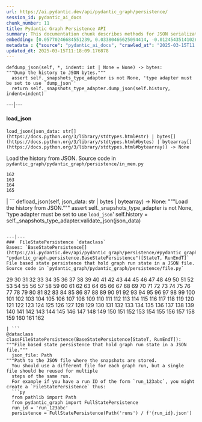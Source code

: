 ```yaml
---
url: https://ai.pydantic.dev/api/pydantic_graph/persistence/
session_id: pydantic_ai_docs
chunk_number: 11
title: Pydantic Graph Persistence API
summary: This documentation chunk describes methods for JSON serialization and deserialization of history in the Pydantic Graph persistence layer. It includes 'dump_json' to convert history into JSON bytes and 'load_json' to restore history from JSON data, each requiring a properly set type adapter.
embedding: [0.05770246684551239, 0.03380466625094414, -0.012454351410269737, -0.02035962976515293, 0.029033195227384567, 0.021774897351861, -0.04102253168821335, -0.029356684535741806, 0.0006441361038014293, -0.010937993414700031, 0.030448462814092636, 0.01726626046001911, 0.03750457987189293, -0.06320179253816605, -0.023412562906742096, 0.03829308599233627, 0.01804465614259243, 0.05624676123261452, 0.017185388132929802, -0.00445809168741107, -0.021370533853769302, -0.02110769972205162, 0.026323970407247543, -0.017872802913188934, 0.03426968306303024, -0.02788076363503933, 8.450535096926615e-05, 0.022239912301301956, 0.015123140998184681, -0.008926291950047016, -0.01055384986102581, -0.00690953666344285, 0.010291013866662979, 0.0068741547875106335, 0.04714861512184143, 0.006479901727288961, 0.0002699432661756873, 0.0039020937401801348, -0.0016654662322252989, 0.022603839635849, -0.016811352223157883, -0.08742307871580124, -0.01942959614098072, 0.07011637836694717, -0.002529790159314871, 0.009800725616514683, 0.021047044545412064, 0.11936768144369125, 0.032874636352062225, 0.027254002168774605, -0.04581421986222267, 0.0008984419400803745, 0.013131657615303993, -0.029174722731113434, -0.0627974271774292, -0.004303928464651108, -0.0012288815341889858, 0.015952082350850105, -0.03835374116897583, 0.006717464420944452, 0.038576140999794006, -0.028507525101304054, -0.0012674223398789763, 0.05475062131881714, -0.008163059130311012, 0.015840884298086166, 0.006353538949042559, 0.064495749771595, -0.016932660713791847, 0.0015037213452160358, 0.005913794972002506, 0.044762879610061646, -0.027840327471494675, -0.04346892237663269, 0.005752050317823887, -0.02401910535991192, 0.0410023108124733, 0.04217496141791344, 0.016406990587711334, -0.02436281368136406, -0.011413118802011013, 0.04334761202335358, -0.04059794917702675, 0.004978707991540432, 0.014304307289421558, -0.044843751937150955, -0.03038780763745308, -0.0586324967443943, 0.020036140456795692, -0.0364128015935421, 0.028911886736750603, -0.005848086439073086, -0.10092876851558685, 0.017468441277742386, 0.03497731685638428, -0.03344074264168739, 0.012747514061629772, -0.04035533219575882, -0.011675954796373844, -0.028932105749845505, -0.021451406180858612, 0.003591240616515279, -0.0602903813123703, 0.029538648203015327, 0.034957099705934525, 0.06004776433110237, 0.020986391231417656, 0.03724174574017525, 0.0019270379561930895, -0.01298002153635025, -0.049372605979442596, -0.0028659161180257797, -0.01135246455669403, -0.007227971684187651, -0.03833352401852608, -0.0002470399485900998, -0.04069904237985611, 0.02519175596535206, 0.008147895336151123, 0.007531243376433849, -0.039647698402404785, -0.02335190959274769, -0.0418514721095562, 0.008749384433031082, 0.0292960312217474, -0.014354852959513664, -0.05378015339374542, -0.0001576380163896829, -0.03481557220220566, 0.019783413037657738, 0.014931068755686283, -0.02982170134782791, 0.03222765401005745, -0.06356571614742279, 0.021370533853769302, -0.009694579988718033, -0.045005496591329575, -0.015729684382677078, 0.0025259992107748985, 0.010291013866662979, 0.012707077898085117, -0.026950731873512268, -0.018246836960315704, 0.003328405087813735, 0.03509862720966339, 0.057055484503507614, -0.00730884401127696, 0.044843751937150955, 0.01519390381872654, -0.007329062093049288, 0.053982336074113846, 0.048523448407649994, 0.019197087734937668, -0.023918015882372856, 0.027152912691235542, 0.014658124186098576, 0.02486826665699482, 0.047350797802209854, 0.013192311860620975, -0.00021323779947124422, -0.02420106902718544, 0.026243098080158234, 0.001980110537260771, -0.027415746822953224, 0.03718109056353569, 0.037059783935546875, -0.020662901923060417, -0.060169074684381485, -0.03325878083705902, -0.014102126471698284, -0.0046072001568973064, -0.049938712269067764, -0.014425616711378098, 0.02143118903040886, -0.0123532610014081, 0.020642682909965515, -0.04302412271499634, 0.003914730157703161, -0.03208613023161888, -0.02771901898086071, -0.029518429189920425, -0.04144711047410965, -0.06570883095264435, -0.014102126471698284, -0.05458887666463852, -0.005939067807048559, 0.04217496141791344, 0.06607276201248169, 0.010978429578244686, 0.05240532383322716, -0.014162780717015266, 0.0074200439266860485, 0.00732400780543685, -0.011655736714601517, -0.0047335634008049965, 0.0033637869637459517, 0.05090918391942978, -0.0013192312326282263, -0.02689007669687271, 0.057904645800590515, -0.03608931228518486, 0.04326673969626427, -0.02361474372446537, -0.013920163735747337, 0.029114067554473877, -0.018641090020537376, -0.01687200739979744, -0.0221994761377573, -0.03653411194682121, -0.04880649968981743, -0.012221843004226685, 0.010361777618527412, -0.0033435686491429806, 0.010907666757702827, 0.010483086109161377, 0.0031034788116812706, -0.044156335294246674, 0.01599251851439476, 0.011868026107549667, 0.0343303382396698, 0.0305697713047266, 0.06417226046323776, -0.0064647383987903595, 0.00794066023081541, -0.000645715685095638, -0.0171651691198349, -0.03251070901751518, -0.05353753641247749, -0.010452759452164173, 0.053133174777030945, 0.007010627072304487, -0.0194801427423954, -0.009537889622151852, -0.00044543007970787585, -0.02862883359193802, -0.02739552967250347, -0.044682007282972336, -0.008688729256391525, 0.030266499146819115, 0.004961017053574324, -0.006500120274722576, 0.04136623814702034, -0.02151206135749817, 0.011959007941186428, 0.010513413697481155, 0.03168176859617233, -0.015052377246320248, -0.06320179253816605, 0.03544233366847038, 0.027092257514595985, 0.014081908389925957, -0.01809520274400711, -0.000986264320090413, -0.020319193601608276, -0.02889166958630085, -0.03081238828599453, 0.02377648837864399, -0.007581788580864668, -0.007445316296070814, 0.024504341185092926, 0.04427764564752579, 0.010245523415505886, 0.036958690732717514, 0.030529335141181946, -0.006545610725879669, -0.0005458887899294496, 0.043994590640068054, -0.021491842344403267, -0.02529284730553627, -0.004359528422355652, -0.0043671103194355965, 0.011231156066060066, 0.009987742640078068, 0.03489644452929497, 0.005908740684390068, 0.04229627177119255, -0.01644742675125599, 0.008789820596575737, -0.02814359962940216, 0.011372682638466358, 0.0046628001146018505, 0.012666641734540462, -0.024342596530914307, 0.003985493443906307, 0.026647459715604782, 0.017943566665053368, -0.03449208289384842, 0.0012162452330812812, 0.022401656955480576, -0.01373820099979639, 0.004569291137158871, 0.03184351325035095, 0.009573271498084068, -0.014850196428596973, 0.033380087465047836, -0.0014215853298082948, -0.0028886613436043262, 0.043913718312978745, 0.0014102127170190215, 0.009517671540379524, -0.004566763993352652, -0.0326724536716938, -0.012747514061629772, 0.013273184187710285, 0.00908803753554821, 0.03214678168296814, -0.0051707797683775425, -0.024180850014090538, 0.047027308493852615, -0.010103996843099594, 0.0017766657983884215, 0.005448778625577688, 0.001178968115709722, 0.0017488659359514713, -0.024666085839271545, 0.02921515889465809, 0.034471865743398666, 0.016993315890431404, 0.014658124186098576, 0.018449019640684128, -0.012302715331315994, -0.006616374012082815, 0.046784691512584686, 0.021168353036046028, -0.023473218083381653, -0.01013937871903181, -0.04067882150411606, 0.04164929315447807, -0.011069411411881447, 0.028689488768577576, -0.009204291738569736, 0.021916422992944717, -0.004397437442094088, 0.012535223737359047, 0.06558752804994583, -0.08523952215909958, -0.028002072125673294, 0.00732400780543685, 0.0024956720881164074, 0.023816924542188644, -0.07383651286363602, 0.020612355321645737, -0.052203141152858734, -0.030023882165551186, -0.026485715061426163, 0.024160632863640785, -0.018964581191539764, 0.07678835093975067, -0.02638462372124195, -0.04884693771600723, 0.02998344600200653, 0.04138645529747009, 0.02630375139415264, 0.01969243213534355, -0.05309273675084114, -0.021451406180858612, -0.00924978218972683, -0.03926355391740799, 0.003384005045518279, -0.0016326118493452668, -0.028911886736750603, 0.023978669196367264, 0.014243653044104576, -0.0011821271618828177, -0.029882356524467468, -0.0046072001568973064, -0.048523448407649994, -0.005979503970593214, 0.017741385847330093, -0.03946573659777641, 0.016942769289016724, 0.014789542183279991, 0.0339057594537735, 0.03180307522416115, -0.014263871125876904, -0.009654143825173378, 0.005499323830008507, 0.014718778431415558, 0.03133805841207504, 0.03283419832587242, 0.00849160272628069, 0.0313987135887146, 0.0028810796793550253, 0.025009792298078537, -0.022462312132120132, 0.014263871125876904, 0.0038667120970785618, 0.002048346446827054, -0.00940647255629301, 0.012474569492042065, 0.02820425294339657, -0.022401656955480576, -0.01406169030815363, 0.009735016152262688, 0.00013276028039399534, 0.02561633661389351, 0.011524318717420101, -0.05268837511539459, 0.009472181089222431, -0.023331690579652786, -0.029761048033833504, 0.013495584018528461, -0.00032822825596667826, 0.024302160367369652, -0.008678620681166649, -0.012646423652768135, 0.019844068214297295, 0.006227175705134869, 0.024908702820539474, -0.025757862254977226, 0.0494130440056324, 0.013758419081568718, -0.0029518429655581713, -0.03350139781832695, 0.026930512860417366, -0.03744392469525337, -0.007500916253775358, 0.0066062649711966515, 0.01201966218650341, 0.025252411141991615, 0.001317967544309795, -0.024686302989721298, -0.007526188623160124, -0.02078421041369438, -0.011453554965555668, 0.07185513526201248, 0.061341725289821625, -0.030266499146819115, 0.05826857313513756, -0.028851233422756195, 0.00289877038449049, -0.0031161149963736534, -0.00069057458313182, 0.026182442903518677, 0.03798981383442879, -0.032935287803411484, -0.028790578246116638, -0.02167380601167679, -0.0035154225770384073, -0.03900071978569031, -0.011059301905333996, -0.005362851545214653, 0.02100660838186741, 0.06623450666666031, -0.030367590487003326, -0.07242124527692795, 0.013111439533531666, -0.03869744762778282, 0.03234896436333656, 0.00613113958388567, 0.04253888875246048, -0.016184590756893158, -0.05717679485678673, -0.007217862643301487, 0.017023641616106033, -0.004523800686001778, 0.02612178958952427, -0.05252663046121597, 0.02980148419737816, -0.03091347962617874, 0.016781024634838104, 0.00678317341953516, 0.011291810311377048, 0.03879854083061218, 0.01302045863121748, -0.016942769289016724, 0.04553116858005524, -0.005474051460623741, -0.022886892780661583, 0.014637906104326248, 0.01617448218166828, 0.017518986016511917, 0.0113019198179245, -0.007106663193553686, 0.011564754880964756, -0.024342596530914307, -0.04549073055386543, 0.02022821269929409, 0.03364292159676552, 0.030124973505735397, -0.028588397428393364, 0.019045453518629074, -0.018428800627589226, -0.04900868237018585, 0.014759214594960213, 0.0104729775339365, 0.017680730670690536, -0.00399812962859869, -0.026364406570792198, 0.01753920502960682, -0.035725388675928116, 0.02563655376434326, 0.045167241245508194, -0.00544372433796525, -0.012252170592546463, 0.036796946078538895, -0.05378015339374542, -0.030165409669280052, 0.03851548582315445, -0.04205365478992462, 0.0074200439266860485, -0.0054386695846915245, 0.03817177936434746, 0.03918268159031868, 0.0006267611752264202, -0.03552320599555969, 0.030266499146819115, -0.023574307560920715, -0.01809520274400711, 0.004981235135346651, 0.021774897351861, 0.015052377246320248, -0.003126224037259817, -0.028426652774214745, 0.017973894253373146, -0.010078724473714828, -0.01734713278710842, 0.004882671870291233, 0.025434372946619987, 0.01881294511258602, -0.006404084153473377, -0.01674058847129345, 0.019146542996168137, -0.004447982646524906, -0.013637110590934753, 0.020167557522654533, 0.01407179981470108, -0.03960726410150528, 0.04650163650512695, -0.031196532770991325, 0.026404842734336853, 0.01440539862960577, -0.01897468976676464, 0.044924624264240265, -0.024484122171998024, -0.0146480156108737, -7.186903530964628e-05, -0.007844624109566212, -0.007854732684791088, 0.042741067707538605, 0.0022353639360517263, -0.00743520725518465, -0.008511820808053017, 0.027011385187506676, 0.006515283603221178, 0.01916676200926304, 0.025899389758706093, -0.01724604144692421, -0.012221843004226685, -0.0019927467219531536, -0.01406169030815363, 0.013424820266664028, 0.0007183744455687702, -0.046946436166763306, 0.028022291138768196, 0.0033991686068475246, -0.0035760768223553896, -0.018883708864450455, -0.017438113689422607, 0.026344187557697296, 0.008532039821147919, -0.01921730674803257, 0.02870970591902733, 0.04791690409183502, -0.009310436435043812, 0.033198125660419464, 0.05006002262234688, 0.015163577161729336, -0.03944551944732666, -0.004422709811478853, 0.03259158134460449, -0.018964581191539764, 0.017155060544610023, -0.023715835064649582, 0.01665971614420414, -0.01448627095669508, -0.011837699450552464, -0.03392597660422325, -0.014769324101507664, 0.015931865200400352, -0.018833162263035774, -0.005625687073916197, -0.019490251317620277, 0.026991168037056923, 0.005610523745417595, 0.029457775875926018, -0.03424946591258049, -0.017023641616106033, 0.008415785618126392, -0.02990257367491722, -0.031621113419532776, 0.014557033777236938, 0.008875747211277485, -0.00506463460624218, 0.021977078169584274, -0.0006128612440079451, -0.011817481368780136, -0.014364962466061115, -0.07452392578125, 0.05200096219778061, -0.012747514061629772, -0.012919367291033268, -0.007682878989726305, 0.03728218004107475, -0.0007556515629403293, -0.0007550197769887745, 0.0119387898594141, 0.027415746822953224, -0.020207993686199188, 0.020541591569781303, -0.02153228037059307, 0.014375071041285992, -0.03388553857803345, -0.0351390615105629, -0.008830256760120392, -0.014890632592141628, -0.02395845204591751, 0.0001844901853473857, 0.07525178045034409, -0.07048030942678452, 0.02327103540301323, 0.03156045824289322, 0.013940381817519665, 0.0134046021848917, 0.00670230109244585, -0.008370294235646725, -0.03509862720966339, 0.021249225363135338, -0.03289485350251198, -0.011645627208054066, -0.022603839635849, -0.019126325845718384, 0.030771952122449875, 0.03623083978891373, -0.03174242004752159, 0.016700152307748795, 0.025434372946619987, 0.008799929171800613, -0.028871450573205948, -0.0024906175676733255, 0.018479345366358757, 0.03669585660099983, 0.01561848446726799, 0.029498212039470673, 0.0410023108124733, 0.03089326061308384, -0.03586691617965698, 0.03489644452929497, 0.015183795243501663, 0.003856603056192398, 0.002484299475327134, -0.013515802100300789, -0.013354056514799595, 0.023089073598384857, -0.0014721306506544352, -0.008617966435849667, -0.0032475327607244253, -0.050787873566150665, -0.020804427564144135, 0.02478739432990551, -0.03313747048377991, 0.03606909513473511, -0.014344744384288788, -0.010644830763339996, 0.038050469011068344, 0.04318586736917496, -0.0024388085585087538, 0.0005297774914652109, 0.027415746822953224, 0.01003323309123516, -0.018671417608857155, -0.0011499045649543405, 0.037221528589725494, -0.003689803648740053, 0.0019042924977838993, -0.005610523745417595, 0.033198125660419464, -0.0037782578729093075, -0.006075540091842413, 0.018671417608857155, -0.04783603176474571, -0.009881597943603992, -0.014516597613692284, -0.0284670889377594, 0.045773785561323166, -0.007445316296070814, -0.02478739432990551, 0.009972578845918179, 0.01729658618569374, -0.0023073910269886255, -0.004786635749042034, -0.023574307560920715, -0.033278997987508774, -0.004501054994761944, -0.008001314476132393, 0.03944551944732666, 0.006914590951055288, 0.022846456617116928, 0.025899389758706093, 0.03459317237138748, 0.018277164548635483, -0.03685760125517845, -0.018802834674715996, -0.0010323869064450264, -0.011524318717420101, 0.016457535326480865, -0.0351390615105629, -0.011251374147832394, 0.003626622259616852, -0.03449208289384842, -0.025858953595161438, 0.033622704446315765, -0.022826237604022026, 0.027233785018324852, -0.0032955508213490248, -0.016599062830209732, 0.009664253331720829, 0.052284013479948044, -0.0068033915013074875, -0.012545332312583923, 0.011231156066060066, 0.0006267611752264202, -0.009467126801609993, -0.03952639177441597, 0.002954370342195034, -0.04197278246283531, 0.002546217292547226, 0.011898353695869446, -0.0042685470543801785, 0.005559978075325489, -0.03617018461227417, 0.017812147736549377, 0.00391725730150938, 0.037221528589725494, -0.03453252092003822, -0.008041750639677048, -0.00972996186465025, 0.04803821071982384, -0.05729810148477554, 0.045086368918418884, -0.0063383751548826694, 0.015871210023760796, 0.0033132415264844894, 0.007591897621750832, 0.0012926949420943856, -0.05741941183805466, -0.030286718159914017, 0.029356684535741806, 0.019308287650346756, -0.0035684951581060886, 0.012464459985494614, 0.0026561531703919172, 0.008961673825979233, -0.01762007735669613, 0.04892781004309654, 0.03006431832909584, 0.012696968391537666, 0.021390752866864204, -0.012909258715808392, 0.05333535373210907, -0.05584239959716797, 0.0024767175782471895, -0.04480331391096115, 0.005514487624168396, -0.05373971536755562, -0.04130558297038078, 0.0007082654046826065, 0.018267055973410606, 0.018529891967773438, -0.011564754880964756, -0.036898039281368256, 0.01348547451198101, -0.02798185497522354, 0.01807498373091221, 0.021734461188316345, -0.00441007362678647, 0.03625105693936348, -0.030347371473908424, 0.03453252092003822, -0.0034699318930506706, 0.026930512860417366, 0.012868822552263737, 0.027092257514595985, 0.013778637163341045, 0.03443142771720886, 0.004541491158306599, -0.017791930586099625, -0.030286718159914017, -0.007283571641892195, -0.018914034590125084, -0.019156651571393013, -0.012343151494860649, 0.019146542996168137, 0.0326724536716938, 0.01184780802577734, 0.007824406027793884, 0.020824646577239037, -0.0728660449385643, -0.03382488712668419, 0.01900501735508442, 0.0008864374249242246, 0.011018865741789341, 0.008486548438668251, -0.036392584443092346, 0.005347688216716051, 0.007485752459615469, -0.06130128726363182, -0.021471625193953514, -0.03368335962295532, 9.429849160369486e-05, 0.043549794703722, 0.03360248729586601, 0.009927088394761086, 0.017893020063638687, 0.009613707661628723, -0.007738478947430849, -0.015658920630812645, 0.0065203383564949036, -0.006201902870088816, -0.00743520725518465, 0.026101570576429367, 0.020945955067873, 0.01591164618730545, -0.0021949277725070715, -0.005092434585094452, 0.019197087734937668, 0.001968737691640854, 0.052728813141584396, -0.019702540710568428, -0.01679113507270813, 0.0041977837681770325, -0.028487306088209152, 0.04981740564107895, 0.003694858169183135, 0.02921515889465809, 0.02806272730231285, -0.026768768206238747, 0.003492677351459861, -0.016558626666665077, -0.004811908584088087, -0.031014569103717804, 0.023129509761929512, 0.006040158215910196, -0.030549554154276848, 0.04156842082738876, -0.023392345756292343, 0.022806020453572273, 0.010432541370391846, 0.012626205570995808, 0.01822661980986595, -0.02270492911338806, 0.017630185931921005, 0.03099435195326805, -0.018914034590125084, -0.030691079795360565, -0.011584972962737083, 0.024423468858003616, -0.005853140726685524, -0.020218102261424065, -0.006368702277541161, -0.014496379531919956, 0.03736305236816406, -0.011777045205235481, 0.0008308376418426633, -0.01996537670493126, 0.001496139564551413, -0.0032121511176228523, 0.007692988030612469, -0.004260965157300234, -0.017731275409460068, 0.014294198714196682, -0.028568178415298462, 0.028325561434030533, 0.0038161668926477432, -0.05818770080804825, -0.014738996513187885, -0.020743774250149727, 0.05301186442375183, 0.01820640079677105, 0.04658250883221626, 0.01892414502799511, -0.012949694879353046, 0.00429887417703867, 0.01617448218166828, 0.03081238828599453, 0.01013937871903181, 0.014455943368375301, -0.011787153780460358, 0.043994590640068054, 0.029579084366559982, -0.03912203013896942, -0.02737531065940857, -0.014476161450147629, 0.023008201271295547, -0.022421875968575478, 0.018570328131318092, -0.023473218083381653, 0.006282775662839413, -0.0013028039829805493, 0.019823849201202393, 0.01610371842980385, -0.0401935875415802, 0.0009180282359011471, -0.0034067502710968256, -0.04033511504530907, -0.023473218083381653, 0.03129762411117554, 0.03315768763422966, 0.013950491324067116, 0.04086078703403473, 0.02078421041369438, -0.01625535450875759, -0.011554645374417305, 0.0322478748857975, -0.01013937871903181, 0.006399029400199652, 0.011868026107549667, -0.02063257433474064, 0.024059541523456573, 0.007460480090230703, 0.015891429036855698, -0.012504896149039268, -0.008385458029806614, 0.00401076627895236, 0.012211734429001808, -0.01644742675125599, 0.025393936783075333, -0.014961396344006062, 0.03760566934943199, -0.049857839941978455, 0.07250211387872696, 0.0059997220523655415, 0.003985493443906307, 0.02014733850955963, -0.03752479702234268, -0.03273310884833336, -0.008203495293855667, -0.009664253331720829, -0.013798855245113373, -0.001780456630513072, -0.01122104749083519, -0.05244575813412666, 0.02798185497522354, 0.0510709285736084, -0.002625826047733426, 0.0008403148967772722, -0.017781822010874748, -0.02622287906706333, 0.00304787908680737, 0.002997333649545908, -0.021552497521042824, 0.01617448218166828, 0.07173383235931396, -0.006965136621147394, 0.012919367291033268, -0.014253762550652027, 0.01591164618730545, -0.01583077386021614, 0.04136623814702034, 0.002694062190130353, -0.032025475054979324, 0.04013293236494064, 0.00011238422302994877, 0.014718778431415558, 0.0023516181390732527, -0.018115419894456863, 0.01858043670654297, -0.002149437088519335, 0.015335431322455406, 0.039890315383672714, 0.005686341319233179, 0.0027066986076533794, 0.05131354555487633, 0.016649607568979263, 0.007005572784692049, -0.004463145975023508, 0.022057950496673584, 0.00515814358368516, -0.006110921502113342, 0.03073151595890522, 0.0010254369117319584, 0.043751973658800125, -0.008895965293049812, 0.01924763433635235, -0.0028760251589119434, -0.020541591569781303, 0.01268685981631279, 0.051960524171590805, 0.012151080183684826, -0.0036392584443092346, 0.039647698402404785, -0.00947723537683487, 0.01406169030815363, -0.006641646847128868, -0.013849399983882904, 0.00948734488338232, 0.043751973658800125, 0.03653411194682121, 0.043549794703722, -0.003154024016112089, -0.06938853114843369, 0.00651022931560874, 0.05644894391298294, -0.022745365276932716, 0.005752050317823887, 0.017903130501508713, 0.0018347927834838629, 0.014931068755686283, -0.03247027471661568, 0.005918849725276232, -0.01192868035286665, -0.0862908661365509, 0.00019128220446873456, -0.028851233422756195, -0.0024678721092641354, 0.014577251859009266, -0.03809090703725815, -0.015840884298086166, -0.020703338086605072, -0.01063472218811512, -0.010038288310170174, -0.05099005624651909, 0.015840884298086166, -0.006141248624771833, 0.03408772125840187, -0.0009256100165657699, -0.012282497249543667, -0.012798058800399303, 0.00678317341953516, -0.02084486372768879, -0.008254040032625198, 0.029457775875926018, 0.02521197497844696, 0.032955508679151535, -0.01721571385860443, -0.020319193601608276, 0.0006368702161125839, -0.013343947939574718, -0.016599062830209732, 0.0038363849744200706, -0.0005446251598186791, -0.005092434585094452, -0.00479169050231576, 0.021148135885596275, 0.021977078169584274, 0.02294754609465599, 0.004784108605235815, 0.009072873741388321, -0.003298077965155244, 0.006889318581670523, -0.014688451774418354, 0.006621428765356541, -0.014658124186098576, -0.02014733850955963, 0.01708429679274559, -0.01929817907512188, 0.005893576890230179, 0.0123532610014081, -0.014385180547833443, 0.01461768802255392, -0.019045453518629074, -0.00026662624441087246, -0.010786358267068863, -0.014890632592141628, 0.014991723001003265, 0.0030175517313182354, 0.022806020453572273, -0.00437721936032176, 0.02395845204591751, 0.022624056786298752, 0.002653626026585698, 0.0025714898947626352, 0.0023756271693855524, -0.046339891850948334, -0.015001832507550716, 0.005474051460623741, -0.005014089401811361, -0.03623083978891373, -0.006914590951055288, 0.03030693531036377, -0.0023503543343394995, -0.010826794430613518, 0.004923108033835888, 0.001728647737763822, -0.0194599237293005, 0.002546217292547226, 0.022603839635849, -0.008774656802415848, -0.035786040127277374, -0.009219454601407051, -0.0326724536716938, 0.007728369906544685, 0.01868152618408203, -0.03499753773212433, 0.002513362793251872, -0.0011732818093150854, -0.01604306511580944, 0.0008226240752264857, 0.01596219278872013, -0.008061968721449375, 0.023594526574015617, -0.03406750410795212, -0.009628871455788612, -0.029437556862831116, 0.004816962871700525, -0.0006128612440079451, 0.026485715061426163, 0.005342633463442326, -0.0020559283439069986, -0.006065431050956249, 0.013192311860620975, 0.06215044856071472, 0.03536146134138107, 0.004981235135346651, -0.0335216149687767, -0.0008043014095164835, -0.009927088394761086, -0.008203495293855667, 0.031439151614904404, 0.020410174503922462, 0.023149726912379265, 0.017943566665053368, -0.013293402269482613, -0.0012604723451659083, 0.019389159977436066, 0.009047601372003555, -0.008961673825979233, -0.012717186473309994, -0.0023730997927486897, -0.005757104605436325, 0.025575900450348854, 0.00501661654561758, 0.0005379910580813885, -0.007965932600200176, -0.0019573650788515806, 0.0119387898594141, -0.03526037186384201, -0.019924940541386604, -0.008719056844711304, 0.0005749522824771702, -0.0029114068020135164, -0.023837143555283546, -0.021552497521042824, -0.01783236674964428, -0.02881079725921154, -8.067496673902497e-05, -0.006975245662033558, 0.055559344589710236, 0.007960878312587738, -0.003020079107955098, 0.004245801363140345, -0.01866130903363228, -0.023412562906742096, 0.015820665284991264, 0.020379846915602684, 0.004963544197380543, -0.02217925898730755, 0.01054374035447836, 0.016588954254984856, 0.015133249573409557, 0.004266019910573959, 0.015153467655181885, -0.019550904631614685, 0.012383587658405304, 0.006768010091036558, -0.0194599237293005, 0.0011341092176735401, 0.03006431832909584, 0.008067023009061813, 0.012747514061629772, -0.03249049186706543, 0.010897557251155376, -0.00026157169486396015, -0.012322933413088322, -0.012413915246725082, -0.007020736113190651, 0.0008674829732626677, 0.013889836147427559, -0.0393848642706871, 0.012696968391537666, -0.007212808355689049, -0.024079760536551476, 0.017064079642295837, 0.010018070228397846, 0.0024855630472302437, -0.017852583900094032, 0.013000240549445152, 0.022037731483578682, 0.004667854402214289, -0.014102126471698284, -0.0007354334811680019, 0.015385976061224937, 0.017549313604831696, -0.0221994761377573, 0.013071003369987011, 0.0002468820021022111, 0.03331943228840828, 0.03673629090189934, 0.0006842564325779676, 0.0005948544712737203, -0.025313064455986023, -0.0005692659760825336, 0.015578048303723335, -0.019277961924672127, 0.03212656453251839, -0.006146303378045559, 0.019833959639072418, -0.023634962737560272, -0.016093609854578972, 0.037059783935546875, 0.0007417516317218542, 0.015739792957901955, 0.00738971633836627, 0.0007739742286503315, -0.022421875968575478, 0.009224509820342064, 0.04193234443664551, 0.005787431728094816, 0.04427764564752579, -0.031095441430807114, 0.024241505190730095, 0.016538407653570175, 0.005544814746826887, -0.0179941114038229, 0.006206957623362541, -0.0004770208615809679, 0.03032715432345867, 0.002501990180462599, 0.03435055539011955, -0.030529335141181946, 0.04306456074118614, 0.0008099877159111202, -0.009542944841086864, 0.00409163860604167, -0.0008068286697380245, 0.03794937953352928, 0.01649797149002552, 0.03558386117219925, -0.014728887937963009, -0.017812147736549377, 0.02025853842496872, 0.022745365276932716, 0.04597596451640129, 0.036958690732717514, -0.035381678491830826, -0.0335216149687767, -0.0007246925961226225, -0.021471625193953514, 0.019975485280156136, -0.01138279214501381, 0.03226809203624725, 0.02745618298649788, 0.012828386388719082, 0.007263353560119867, -0.015952082350850105, -0.0276381466537714, -0.016457535326480865, -0.009972578845918179, 0.025575900450348854, -0.02460543066263199, -0.002360463608056307, 0.017731275409460068, -0.04168972745537758, -0.01876239851117134, -0.026849640533328056, -0.027516838163137436, -0.01913643442094326, 0.0038995665963739157, 0.010038288310170174, 0.014253762550652027, 0.015001832507550716, 0.0011688590748235583, 0.004063838627189398, 0.01604306511580944, -0.03099435195326805, -0.0009060237207449973, -0.01758974976837635, -0.019490251317620277, 0.026364406570792198, 0.00843600369989872, -0.009558107703924179, 0.0018840744160115719, 0.022624056786298752, -0.0031439149752259254, -0.006358593236654997, -0.02185576967895031, 0.003659476526081562, -0.032874636352062225, 0.01210053451359272, -0.01054374035447836, -0.007692988030612469, 0.0015808029565960169, 0.003763094311580062, 0.022057950496673584, 0.0016869480023160577, 0.011918571777641773, 0.02151206135749817, 0.0051278164610266685, 0.011827589944005013, 0.019368942826986313, 0.029073631390929222, 0.012737404555082321, -0.04043620452284813, 0.012070206925272942, 0.02905341424047947, 4.517482375376858e-05, -0.004455564543604851, 0.017387568950653076, 0.020207993686199188, 0.0024539721198379993, -0.011109847575426102, -0.025495028123259544, 0.06732628494501114, -0.009093091823160648, -0.023493435233831406, 0.021491842344403267, 0.009957415983080864, 0.0510709285736084, -0.019732868298888206, 0.03344074264168739, 0.00465016346424818, -0.006469792686402798, 0.012029770761728287, 0.0009470917284488678, -0.02270492911338806, -0.010144433006644249, -0.019227415323257446, 0.016427207738161087, 0.011463664472103119, 0.03321834281086922, 0.012383587658405304, -0.0016187118599191308, 0.010270795784890652, -0.003060515271499753, -0.021471625193953514, -0.02519175596535206, 0.008046804927289486, 0.02110769972205162, 0.027435965836048126, -0.019277961924672127, -0.028689488768577576, -0.026000481098890305, 0.022806020453572273, -0.019712649285793304, -0.00017927770386449993, 0.014506489038467407, -0.007970986887812614, -0.028103163465857506, -0.013536020182073116, -0.01456714328378439, 0.0028482251800596714, 0.02454477734863758, 0.028588397428393364, 0.017438113689422607, -0.014759214594960213, 0.0018398473039269447, 0.003957693465054035, -0.014182998798787594, 0.004445455502718687, 0.02689007669687271, -0.034714482724666595, 0.032025475054979324, -0.006985354702919722, -0.0030074426904320717, -0.01118061039596796, 0.028002072125673294, -0.038919847458601, -0.00931549072265625, 0.002412272384390235, 0.002289700089022517, 0.014546925202012062, 0.005468996707350016, -0.04063838720321655, 0.024969356134533882, 0.026404842734336853, 0.021127916872501373, 0.004230638034641743, 0.008698838762938976, -0.03968813642859459, 0.004890253767371178, -0.012343151494860649, -0.020086685195565224, -0.030185626819729805, -0.04884693771600723, 0.0058581954799592495, 0.04086078703403473, -0.028750142082571983, -0.00544372433796525, 0.023978669196367264, 0.014546925202012062, -0.00670230109244585, -0.025737645104527473, -0.0011587500339373946, 0.03141893073916435, 0.02228034846484661, -0.011554645374417305, 0.014789542183279991, -0.011726499535143375, 0.024261724203824997, -0.007981096394360065, -0.017741385847330093, -0.059239041060209274, 0.010270795784890652, 0.02462564967572689, 0.017711058259010315, -0.04217496141791344, 0.00044353463454172015, 0.016669826582074165, 0.02905341424047947, 0.0012105589266866446, 0.005115179810672998, -0.010948102921247482, -0.022967765107750893, 0.006737682968378067, 0.015416303649544716, -0.04658250883221626, 0.008370294235646725, 0.015214121900498867, -0.026142006739974022, -0.012039880268275738, 0.02017766609787941, -0.0063232118263840675, 0.004164929036051035, 0.019025234505534172, -0.012990131042897701, 0.04003184288740158, -0.04205365478992462, -0.0022113549057394266, -0.035219933837652206, -0.03718109056353569, 0.006206957623362541, 0.03073151595890522, -0.014203216880559921, 0.009603599086403847, 0.022219695150852203, -0.010270795784890652, -0.0001502141822129488, 0.03147958591580391, -0.01586110144853592, 0.005559978075325489, -0.013192311860620975, 0.040982093662023544, 0.018651200458407402, 0.005893576890230179, 0.030286718159914017, -0.028871450573205948, 0.00048207538202404976, -0.032773543149232864, -0.04456069692969322, -0.04682512581348419, 0.018398473039269447, -0.03081238828599453, 0.007895168848335743, 0.0011688590748235583, -0.006262557115405798, -0.028406433761119843, -0.01753920502960682, -0.03835374116897583, -0.00914363656193018, -0.011989334598183632, -0.03129762411117554, 0.016467643901705742, -0.0030377700459212065, 0.008097350597381592, -0.004015820566564798, 0.03014519065618515, 0.051960524171590805, 0.01596219278872013, -0.02486826665699482, -0.005120234563946724, 0.018721962347626686, 0.006641646847128868, 0.009270000271499157, -0.041062965989112854, 0.011564754880964756, 0.014809760265052319, 0.009669307619333267, -0.017043860629200935, 0.02211860381066799, 0.02731465734541416, -0.013384384103119373, 0.010270795784890652, -0.017893020063638687, -0.00965919904410839, 0.005327470134943724, -0.019864285364747047, -0.009992796927690506, -0.02670811302959919, -0.008895965293049812, 0.01809520274400711, -0.03643302246928215, -0.005292088259011507, 0.0018171019619330764, -0.035300806164741516, -0.0016351391095668077, 0.009952360764145851, 0.004652691073715687, -0.004945853259414434, -0.009745125658810139, 0.024564994499087334, 0.0034749864134937525, -0.01649797149002552, 0.011130065657198429, -0.015355649404227734, -0.0054639424197375774, -0.028082944452762604, 0.000946459942497313, -0.009881597943603992, 0.02185576967895031, -0.02161315269768238, 0.0040006572380661964, -0.06469792872667313, -0.011291810311377048, 0.0049306899309158325, -0.010371887125074863, -0.011959007941186428, -0.008966729044914246, -0.005082325544208288, -0.006287829950451851, 0.0056357961148023605, -0.0023288726806640625, 0.03841439634561539, -0.03323855996131897, 0.015557830221951008, -0.01916676200926304, -0.00279515259899199, -0.023837143555283546, 0.010149487294256687, -0.015153467655181885, 0.0019737922120839357, 0.023473218083381653, -0.015850992873311043, -0.02494913898408413, 0.007728369906544685, 0.0005111389327794313, -0.030953915789723396]
metadata : {"source": "pydantic_ai_docs", "crawled_at": "2025-03-15T11:18:00.743304", "url_path": "/api/pydantic_graph/persistence/", "chunk_size": 2530}
updated_dt: 2025-03-15T11:18:09.176878
---
```

```
defdump_json(self, *, indent: int | None = None) -> bytes:
"""Dump the history to JSON bytes."""
  assert self._snapshots_type_adapter is not None, 'type adapter must be set to use `dump_json`'
  return self._snapshots_type_adapter.dump_json(self.history, indent=indent)

```
  
---|---  
####  load_json
```
load_json(json_data: str[](https://docs.python.org/3/library/stdtypes.html#str) | bytes[](https://docs.python.org/3/library/stdtypes.html#bytes) | bytearray[](https://docs.python.org/3/library/stdtypes.html#bytearray)) -> None

```

Load the history from JSON.
Source code in `pydantic_graph/pydantic_graph/persistence/in_mem.py`
```
162
163
164
165
```
| ```
defload_json(self, json_data: str | bytes | bytearray) -> None:
"""Load the history from JSON."""
  assert self._snapshots_type_adapter is not None, 'type adapter must be set to use `load_json`'
  self.history = self._snapshots_type_adapter.validate_json(json_data)

```
  
---|---  
###  FileStatePersistence `dataclass`
Bases: `BaseStatePersistence[](https://ai.pydantic.dev/api/pydantic_graph/persistence/#pydantic_graph.persistence.BaseStatePersistence "pydantic_graph.persistence.BaseStatePersistence")[StateT, RunEndT]`
File based state persistence that hold graph run state in a JSON file.
Source code in `pydantic_graph/pydantic_graph/persistence/file.py`
```
 29
 30
 31
 32
 33
 34
 35
 36
 37
 38
 39
 40
 41
 42
 43
 44
 45
 46
 47
 48
 49
 50
 51
 52
 53
 54
 55
 56
 57
 58
 59
 60
 61
 62
 63
 64
 65
 66
 67
 68
 69
 70
 71
 72
 73
 74
 75
 76
 77
 78
 79
 80
 81
 82
 83
 84
 85
 86
 87
 88
 89
 90
 91
 92
 93
 94
 95
 96
 97
 98
 99
100
101
102
103
104
105
106
107
108
109
110
111
112
113
114
115
116
117
118
119
120
121
122
123
124
125
126
127
128
129
130
131
132
133
134
135
136
137
138
139
140
141
142
143
144
145
146
147
148
149
150
151
152
153
154
155
156
157
158
159
160
161
162
```
| ```
@dataclass
classFileStatePersistence(BaseStatePersistence[StateT, RunEndT]):
"""File based state persistence that hold graph run state in a JSON file."""
  json_file: Path
"""Path to the JSON file where the snapshots are stored.
  You should use a different file for each graph run, but a single file should be reused for multiple
  steps of the same run.
  For example if you have a run ID of the form `run_123abc`, you might create a `FileStatePersistence` thus:
  ```py
  from pathlib import Path
  from pydantic_graph import FullStatePersistence
  run_id = 'run_123abc'
  persistence = FullStatePersistence(Path('runs') / f'{run_id}.json')